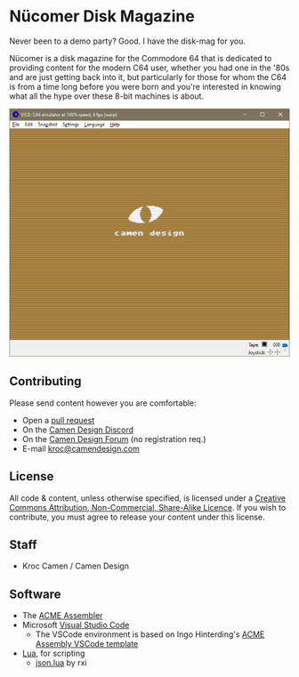 # Nücomer Disk Magazine

Never been to a demo party? Good. I have the disk-mag for you.

Nücomer is a disk magazine for the Commodore 64 that is dedicated to providing content for the modern C64 user, whether you had one in the '80s and are just getting back into it, but particularly for those for whom the C64 is from a time long before you were born and you're interested in knowing what all the hype over these 8-bit machines is about.

![VICE screenshot](screenshot.png)

## Contributing

Please send content however you are comfortable:

- Open a [pull request][gitpull]
- On the [Camen Design Discord][discord]
- On the [Camen Design Forum][forum] (no registration req.)
- E-mail <kroc@camendesign.com>

[gitpull]:  https://help.github.com/en/articles/creating-a-pull-request-from-a-fork
[discord]:  https://discord.gg/AW43KF9
[forum]:    http://forum.camendesign.com

## License

All code & content, unless otherwise specified, is licensed under a [Creative Commons Attribution, Non-Commercial, Share-Alike Licence][ccbyncsa]. If you wish to contribute, you must agree to release your content under this license.

[ccbyncsa]: https://creativecommons.org/licenses/by-nc-sa/4.0/

## Staff

- Kroc Camen / Camen Design

## Software

- The [ACME Assembler][acme]
- Microsoft [Visual Studio Code][vscode]
  - The VSCode environment is based on Ingo Hinterding's [ACME Assembly VSCode template][template]
- [Lua][lua], for scripting
  - [json.lua] by rxi

[vscode]:   https://code.visualstudio.com/
[acme]:     https://sourceforge.net/projects/acme-crossass/
[template]: https://github.com/Esshahn/acme-assembly-vscode-template
[lua]:      https://www.lua.org
[json.lua]: https://github.com/rxi/json.lua